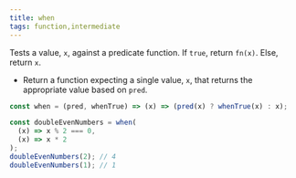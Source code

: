 ```yaml
---
title: when
tags: function,intermediate
---
```


Tests a value, `x`, against a predicate function. If `true`, return `fn(x)`. Else, return `x`.

- Return a function expecting a single value, `x`, that returns the appropriate value based on `pred`.

```js
const when = (pred, whenTrue) => (x) => (pred(x) ? whenTrue(x) : x);
```

```js
const doubleEvenNumbers = when(
  (x) => x % 2 === 0,
  (x) => x * 2
);
doubleEvenNumbers(2); // 4
doubleEvenNumbers(1); // 1
```
